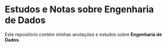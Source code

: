 # Estudos e Notas sobre Engenharia de Dados

Este repositório contém minhas anotações e estudos sobre **Engenharia de Dados**.

